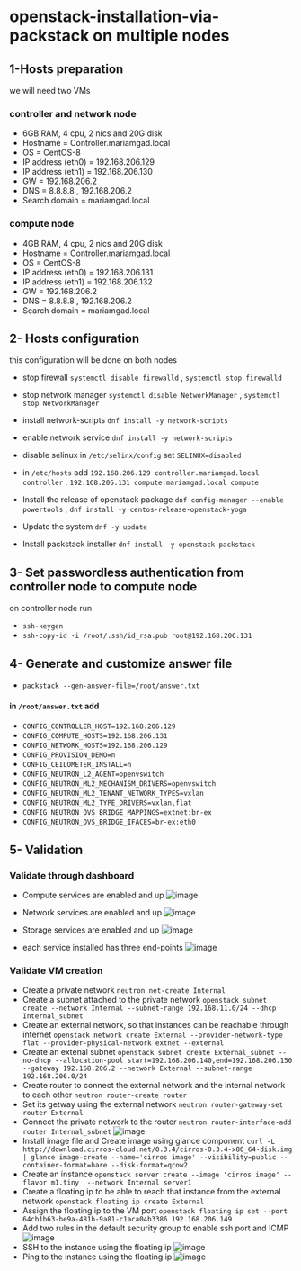 # openstack-installation-via-packstack on multiple nodes

## 1-Hosts preparation 
we will need two VMs
### controller and network node
*  6GB RAM, 4 cpu, 2 nics and 20G disk
*  Hostname = Controller.mariamgad.local
*  OS = CentOS-8
*  IP address (eth0) = 192.168.206.129
*  IP address (eth1) = 192.168.206.130
*  GW = 192.168.206.2
*  DNS = 8.8.8.8 , 192.168.206.2
*  Search domain = mariamgad.local

### compute node
*  4GB RAM, 4 cpu, 2 nics and 20G disk
*  Hostname = Controller.mariamgad.local
*  OS = CentOS-8
*  IP address (eth0) = 192.168.206.131
*  IP address (eth1) = 192.168.206.132
*  GW = 192.168.206.2
*  DNS = 8.8.8.8 , 192.168.206.2
*  Search domain = mariamgad.local

## 2- Hosts configuration
this configuration will be done on both nodes
* stop firewall `systemctl disable firewalld` , `systemctl stop firewalld`
* stop network manager `systemctl disable NetworkManager` , `systemctl stop NetworkManager`
* install network-scripts `dnf install -y network-scripts`
* enable network service `dnf install -y network-scripts`
* disable selinux in `/etc/selinx/config` set `SELINUX=disabled`
* in `/etc/hosts` add `192.168.206.129 controller.mariamgad.local controller` , `192.168.206.131 compute.mariamgad.local compute`

* Install the release of openstack package `dnf config-manager --enable powertools` , `dnf install -y centos-release-openstack-yoga`
*  Update the system `dnf -y update`
* Install packstack installer `dnf install -y openstack-packstack`

## 3- Set passwordless authentication from controller node to compute node 
on controller node run
* `ssh-keygen`
* `ssh-copy-id -i /root/.ssh/id_rsa.pub root@192.168.206.131`

## 4- Generate and customize answer file 
* `packstack --gen-answer-file=/root/answer.txt`
#### in `/root/answer.txt` add
* `CONFIG_CONTROLLER_HOST=192.168.206.129`
* `CONFIG_COMPUTE_HOSTS=192.168.206.131`
* `CONFIG_NETWORK_HOSTS=192.168.206.129`
* `CONFIG_PROVISION_DEMO=n`
* `CONFIG_CEILOMETER_INSTALL=n`
* `CONFIG_NEUTRON_L2_AGENT=openvswitch`
* `CONFIG_NEUTRON_ML2_MECHANISM_DRIVERS=openvswitch`
* `CONFIG_NEUTRON_ML2_TENANT_NETWORK_TYPES=vxlan`
* `CONFIG_NEUTRON_ML2_TYPE_DRIVERS=vxlan,flat`
* `CONFIG_NEUTRON_OVS_BRIDGE_MAPPINGS=extnet:br-ex`
* `CONFIG_NEUTRON_OVS_BRIDGE_IFACES=br-ex:eth0`

## 5- Validation
### Validate through dashboard
* Compute services are enabled and up
![image](https://user-images.githubusercontent.com/47721226/218250205-2554cb28-a0c0-4144-8505-1e59771979d2.png)

* Network services are enabled and up
![image](https://user-images.githubusercontent.com/47721226/218250329-0f2bd6ef-910b-4532-b548-a6f58073cc17.png)

* Storage services are enabled and up
![image](https://user-images.githubusercontent.com/47721226/218250381-ee8935ba-f1b7-444d-988e-b7923bcd5132.png)

* each service installed has three end-points
![image](https://user-images.githubusercontent.com/47721226/218250069-4d0a20a9-1299-48a2-830e-52641aedb16c.png)

### Validate VM creation
* Create a private network `neutron net-create Internal`
* Create a subnet attached to the private network `openstack subnet create --network Internal --subnet-range 192.168.11.0/24 --dhcp Internal_subnet`
* Create an external network, so that instances can be reachable through internet `openstack network create External --provider-network-type flat --provider-physical-network extnet --external`
* Create an extenal subnet `openstack subnet create External_subnet --no-dhcp --allocation-pool start=192.168.206.140,end=192.168.206.150 --gateway 192.168.206.2 --network External --subnet-range 192.168.206.0/24`
* Create router to connect the external network and the internal network to each other `neutron router-create router`
* Set its getway using the external network `neutron router-gateway-set router External`
* Connect the private network to the router `neutron router-interface-add router Internal_subnet`
![image](https://user-images.githubusercontent.com/47721226/218251194-0316669e-9f2a-4d16-ad41-767a4cd89eb1.png)
* Install image file and Create image using glance component `curl -L http://download.cirros-cloud.net/0.3.4/cirros-0.3.4-x86_64-disk.img | glance image-create --name='cirros image' --visibility=public --container-format=bare --disk-format=qcow2`
* Create an instance `openstack server create --image 'cirros image' --flavor m1.tiny  --network Internal server1`
* Create a floating ip to be able to reach that instance from the external network `openstack floating ip create External`
* Assign the floating ip to the VM port `openstack floating ip set --port 64cb1b63-be9a-481b-9a81-c1aca04b3386 192.168.206.149`
* Add two rules in the default security group to enable ssh port and ICMP
![image](https://user-images.githubusercontent.com/47721226/218251509-bb0507e8-9eed-4c6b-b6aa-1ba72328a485.png)
* SSH to the instance using the floating ip
![image](https://user-images.githubusercontent.com/47721226/218251648-26443200-8ab2-4d4c-8fa1-14df0ab69cf5.png)
* Ping to the instance using the floating ip
![image](https://user-images.githubusercontent.com/47721226/218251995-83717d71-1037-44d1-8f3c-89b364f626eb.png)


